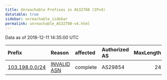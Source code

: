 ```yaml
---
title: Unreachable Prefixes in AS32780 (IPv4)
datatable: true
sidebar: unreachable_sidebar
permalink: unreachable_AS32780-v4.html
---
```


Data as of 2018-12-11 14:35:00 UTC


<div class="datatable-begin"></div>

| Prefix                                                 | Reason                                                                                                | affected   | Authorized AS   |   MaxLength | Anchor                                       |   unreachable /24s |
|:-------------------------------------------------------|:------------------------------------------------------------------------------------------------------|:-----------|:----------------|------------:|:---------------------------------------------|-------------------:|
| [103.198.0.0/24](https://stat.ripe.net/103.198.0.0/24) | [INVALID ASN](https://rpki-validator.ripe.net/announcement-preview?asn=AS32780&prefix=103.198.0.0/24) | complete   | AS29854         |          24 | [APNIC](unreachable_APNIC_RPKI_Root-v4.html) |                  1 |

<div class="datatable-end"></div>